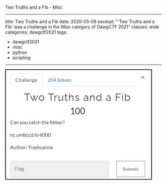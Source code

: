 Two Truths and a Fib - Misc

---
title: Two Truths and a Fib
date: 2020-05-08
excerpt: "'Two Truths and a Fib' was a challenge in the Misc category of DawgCTF 2021"
classes: wide
categories: dawgctf2021
tags:
  - dawgctf2021
  - misc
  - python
  - scripting
---


![img](/assets/images/ctf/dawgctf2021-twotruthsandafib/0.png)
